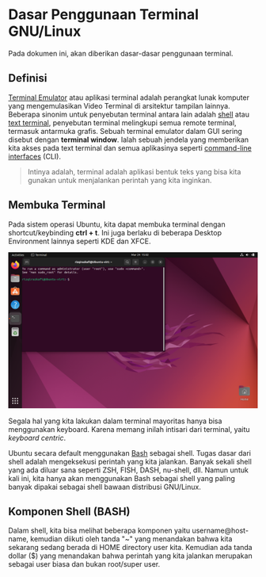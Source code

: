 # Dasar Penggunaan Terminal GNU/Linux
Pada dokumen ini, akan diberikan dasar-dasar penggunaan terminal.

## Definisi
[Terminal Emulator](https://en.wikipedia.org/wiki/Terminal_emulator) atau
aplikasi terminal adalah perangkat lunak komputer yang mengemulasikan Video
Terminal di arsitektur tampilan lainnya. Beberapa sinonim untuk penyebutan
terminal antara lain adalah
[shell](https://en.wikipedia.org/wiki/Command-line_interface) atau [text
terminal](https://en.wikipedia.org/wiki/Text_terminal), penyebutan terminal
melingkupi semua remote terminal, termasuk antarmuka grafis. Sebuah terminal 
emulator dalam GUI sering disebut dengan __terminal window__. Ialah sebuah 
jendela yang memberikan kita akses pada text terminal dan semua aplikasinya
seperti [command-line
interfaces](https://en.wikipedia.org/wiki/Command-line_interface) (CLI).

> Intinya adalah, terminal adalah aplikasi bentuk teks yang bisa kita gunakan
> untuk menjalankan perintah yang kita inginkan.

## Membuka Terminal

Pada sistem operasi Ubuntu, kita dapat membuka terminal dengan shortcut/keybinding
__ctrl + t__. Ini juga berlaku di beberapa Desktop Environment lainnya seperti 
KDE dan XFCE.

![gnome-terminal](gnome-terminal.png)

Segala hal yang kita lakukan dalam terminal mayoritas hanya bisa menggunakan
keyboard. Karena memang inilah intisari dari terminal, yaitu _keyboard centric_.

Ubuntu secara default menggunakan
[Bash](https://en.wikipedia.org/wiki/Bash_(Unix_shell)) sebagai shell. Tugas
dasar dari shell adalah mengeksekusi perintah yang kita jalankan. Banyak sekali
shell yang ada diluar sana seperti ZSH, FISH, DASH, nu-shell, dll. Namun untuk
kali ini, kita hanya akan menggunakan Bash sebagai shell yang paling banyak dipakai
sebagai shell bawaan distribusi GNU/Linux.

## Komponen Shell (BASH)
Dalam shell, kita bisa melihat beberapa komponen yaitu username@host-name,
kemudian diikuti oleh tanda "~" yang menandakan bahwa kita sekarang sedang berada
di HOME directory user kita. Kemudian ada tanda dollar (\$) yang menandakan bahwa
perintah yang kita jalankan merupakan sebagai user biasa dan bukan root/super user.


